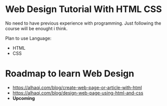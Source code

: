 # Web Design Tutorial With HTML CSS

No need to have previous experience with programming. Just following the course will be enought i think.

Plan to use Language:

- HTML
- CSS

# Roadmap to learn Web Design

- https://alhaqi.com/blog/create-web-page-or-article-with-html
- https://alhaqi.com/blog/design-web-page-using-html-and-css
- **Upcoming**

